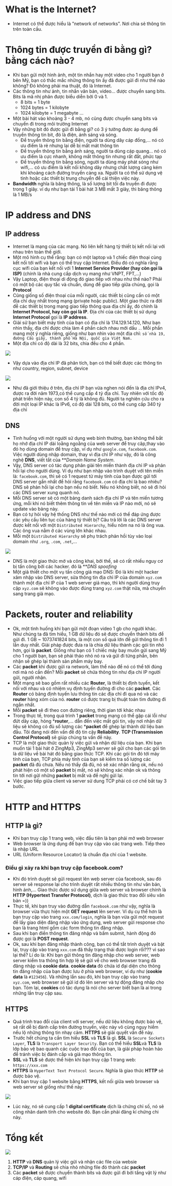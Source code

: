 # What is the Internet?
- Internet có thể được hiểu là "network of networks". Nơi chia sẻ thông tin trên toàn cầu.

# Thông tin được truyền đi bằng gì? bằng cách nào?
- Khi bạn gửi một hình ảnh, một tin nhắn hay một video cho 1 người bạn ở bên Mỹ, bạn có thắc mắc những thông tin ấy đã được gửi đi như thế nào không? Đó không phải ma thuật, đó là Internet.
- Các thông tin như ảnh, tin nhắn văn bản, video... được chuyển sang bits. Bits là mã nhị phân được biểu diễn bởi 0 và 1.
  - 8 bits = 1 byte
  - 1024 bytes = 1 kilobyte
  - 1024 kilobyte = 1 megabyte
  ...
- Một bài hát vào khoảng 3 - 4 mb, nó cũng được chuyển sang bits và chuyển đi trong môi trường Internet
- Vậy những bit đó được gửi đi bằng gì? có 3 ý tưởng được áp dụng để truyền thông tin bit, đó là điện, ánh sáng và sóng.
  - Để truyền thông tin bằng điện, người ta dùng dây cáp đồng,... nó có ưu điểm là rẻ nhưng lại dễ bị mất mát thông tin
  - Để truyền thông tin bằng ánh sáng, người ta dùng cáp quang... nó có ưu điểm là cực nhanh, không mất thông tin nhưng rất đắt, phức tạp
  - Để truyền thông tin bằng sóng, người ta dùng máy phát sóng như wifi,... có ưu điểm là kết nối không dây nhưng chất lượng càng kém khi khoảng cách đường truyền càng xa. Người ta có thể sử dụng vệ tinh hoặc các thiết bị trung chuyển để cải thiện việc này.
- **Bandwidth** nghĩa là băng thông, là số lượng bit tối đa truyền đi được trong 1 giây. ví dụ như bạn tải 1 bài hát 3 MB mất 3 giây, thì băng thông là 1 MB/s

# IP address and DNS
## IP address
- Internet là mạng của các mạng. Nó liên kết hàng tỷ thiết bị kết nối lại với nhau trên toàn thế giới. 
- Một mô hình cụ thể rằng: bạn có một laptop và 1 chiếc điện thoại cùng kết nối tới wifi và bạn có thể truy cập Internet. Điều đó có nghĩa rằng cục wifi của bạn kết nối với 1 **Internet Service Provider (hay còn gọi là ISP)** (chính là nhà cung cấp dịch vụ mang như VNPT, FPT,...)
- Vậy Laptop, điện thoại di động đó giao tiếp với nhau như thế nào? Phải có một bộ các quy tắc và chuẩn, dùng để giao tiếp giữa chúng, gọi là **Protocol**
- Cũng giống số điện thoại của mỗi người, các thiết bị cũng cần có một địa chỉ duy nhất trong mạng (private hoặc public). Một giao thức ra đời để các thiết bị trong mạng giao tiếp thông qua địa chỉ ấy, đó chính là **Internet Protocol, hay còn gọi là IP**. Địa chỉ của các thiết bị sử dụng **Internet Protocol** gọi là **IP address**. 
- Giải sử bạn biết máy tính của bạn có địa chỉ là 174.129.14.120, Như bạn nhìn thấy, địa chỉ được chia làm 4 phần cách nhau mởi dấu `.`. Mỗi phần mang một ý nghĩa riêng, giống như bạn nhìn vào một địa chỉ: `số nhà 19, đường Cầu giấy, thành phố Hà Nội, quốc gia Việt Nam.`
- Một địa chỉ có độ dài là 32 bits, chia đều cho 4 phần.

<img src="https://i.imgur.com/8ZhvT2Z.png">

- Vậy dựa vào địa chỉ IP đã phân tích, bạn có thể biết được các thông tin như country, region, subnet, device

<img src="https://i.imgur.com/zFIziJx.png">

- Như đã giới thiệu ở trên, địa chỉ IP bạn vừa nghen nói đến là địa chỉ IPv4, được ra đời năm 1973,có thể cung cấp 4 tỷ địa chỉ. Tuy nhiên với tốc độ phát triển hiện này, con số 4 tỷ là không đủ. Người ta nghiên cứu cho ra đời một loại IP khác là IPv6, có độ dài 128 bíts, có thể cung cấp 340 tỷ địa chỉ

## DNS
- Tình huống với một người sử dụng web bình thường, bạn không thể bắt họ nhớ địa chỉ IP dài loằng ngoằng của web server để truy câp,thay vào đó họ dùng domain để truy cập, ví dụ như `google.com`, `facebook.com`. Việc người dùng nhập domain, thay vì địa chỉ IP như vậy, đó là công nghệ **DNS**, viết tắt của ***Domain Name System*.
- Vậy, DNS server có tác dụng phân giải tên miền thành địa chỉ IP và phản hồi lại cho người dùng. Ví dụ như bạn nhập vào trình duyệt với tên miền là: `facebook.com`, thì sẽ có 1 request từ máy tính của bạn được gửi tới DNS server gần nhất để hỏi rằng `facebook.com` có địa chỉ là bao nhiêu? DNS sẽ phản hồi lại cho bạn nếu nó biết. Nếu nó không biết, nó sẽ đi hỏi các DNS server xung quanh nó. 
- Mỗi DNS server sẽ có một bảng danh sách địa chỉ IP và tên miền tương ứng, mỗi khi nó biết thêm thông tin về tên miền và IP nào mới, nó sẽ update vào bảng này.
- Bạn có tự hỏi vậy hệ thống DNS như thế nào mới có thể đáp ứng được các yêu cầu liên tục của hàng tỷ thiết bị? Câu trả lời là các DNS server được kết nối với một `Distributed Hierarchy`, hiểu nôm na nó là ông vua. Các ông vua nằm ở các vùng lớn khác nhau. 
- Mỗi một `Distributed Hierarchy` sẽ phụ trách phản hồi tùy vào loại domain như `.org`, `.com`, `.net`,...

<img src="https://i.imgur.com/fGKUgsL.png">

- DNS là một giao thức mở và công khai, bởi thế, sẽ có rất nhiều nguy cơ bị tấn công bởi các hacker. đó là ***DNS spoofing*
- Một giả thiết cho một vụ tấn công giả mạo DNS: Đó là khi một hacker xâm nhập vào DNS server, sửa thông tin địa chỉ IP của domain `xyz.com` thành một địa chỉ IP của 1 web server giả mạo, thì khi người dùng truy cập `xyz.com` sẽ không vào được đúng trang `xyz.com` thật nữa, mà chuyển sang trang giả mạo.

# Packets, router and reliability
- Ok, một tình huống khi bạn gửi một đoạn video 1 gb cho người khác. Như chúng ta đã tìm hiểu, 1 GB dữ liệu đó sẽ được chuyển thành bits để gửi đi. 1 GB ~ 1073741824 bits, là một con số quá lớn để gửi thông tin đi 1 lần duy nhất. Giải pháp được đưa ra là chia dữ liệu thành các gói tin nhỏ hơn, gọi là **packet**. Giống như bạn có 1 chiếc máy bay muốn gửi sang Mỹ cho 1 người bạn, bạn sẽ phải tháo nhỏ nó ra và gửi đi từng phần, bên nhận sẽ ghép lại thành sản phẩm máy bay. 
- Các **packet** khi được gửi ra network, làm thể nào để nó có thể tới đúng nơi mà nó cần đến? Mỗi **packet** sẽ chứa thông tin như địa chi IP người gửi, người nhận.
- Một mạng sẽ bao gồm rất nhiều các **Router**, là thiết bị định tuyến, kết nối với nhau và có nhiệm vụ định tuyến đường đi cho các **packet**. Các **Router** có bảng định tuyến lưu thông tin các địa chỉ đi qua nó và các **router** hàng xóm của nó. **router** có được trang bị thuật toán tìm đường đi ngắn nhất.
- Mỗi **packet** sẽ đi theo con đường riêng, thời gian tới khác nhau
- Trong thực tế, trong quá trình 1 **packet** trong mạng có thể gặp cái lỗi như đứt dây cáp, hỏng ***router**,... dẫn đến việc mất gói tin, vậy nơi nhận dữ liệu sẽ không có đủ số lượng các ***packet** để ghép lại thành dữ liệu ban đầu. Tôi đang nói đến vấn đề độ tin cậy **Reliability**. **TCP (Transmission Control Protocol)** sẽ giúp chúng ta vấn đề này.
- TCP là một giao thức quản lý việc gửi và nhận dữ liệu của bạn. Khi bạn muốn tải 1 bài hát ở ZingMp3, ZingMp3 server sẽ gửi cho bạn các gói tin là dữ liệu về bài hát đó bằng giao thức TCP. Khi các gói tin đó tới máy tính của bạn, TCP phía máy tính của bạn sẽ kiểm tra số lượng các **packet** đã đủ chưa. Nếu nó thấy đã đủ, nó sẽ xác nhận rằng ok, nếu nó phát hiện có một số **packet** bị mất, nó sẽ không xác nhận ok và thông tin tới nơi gửi những **packet** bị mất và đề nghị gửi lại.
- Việc giao tiếp giữa client và server sử dung TCP phải có cơ chế  bắt tay 3 bước.

# HTTP and HTTPS
## HTTP là gì?
- Khi bạn truy cập 1 trang web, việc đầu tiên là bạn  phải mở web browser
- Web browser là ứng dụng để bạn truy cập vào các trang web. Tiếp theo là nhập URL
- URL (Uniform Resource Locator) là chuẩn địa chỉ của 1 website.
### Điều gì xảy ra khi bạn truy cập facebook.com?
- Khi đó trình duyệt sẽ gửi request lên web server của facebook, sau đó server sẽ response lại cho trình duyệt rất nhiều thông tin như văn bản, hình ảnh,... Giao thức được sử dụng giữa web server và browser chính là **HTTP (Hypertext Transfer Protocol)**, dịch là giao thức trao đổi siêu văn bản =)) 
- Thực tế, khi bạn truy vào đường dẫn `facebook.com` như vậy, nghĩa là browser vừa thực hiện một **GET request** lên server. Ví dụ cụ thể hơn là bạn truy cập vào trang `xxx.com/login`, nghĩa là bạn vừa gửi một request để lấy giao diện đăng nhập vào ứng dụng, web server gửi response cho bạn là trang html gồm các form thông tin đăng nhập. 
- Sau khi bạn điền thông tin đăng nhập và bấm submit, hành động đó được gọi là **POST request**.
- Ok, sau khi bạn đăng nhập thành công, bạn có thể tắt trình duyệt và bật lại, truy cập vào trang `xxx.com` đã thấy trạng thái được login rồi??? vì sao lại thế? Lí do là: Khi bạn gửi thông tin đăng nhập cho web server, web server kiểm tra thông tin hợp lệ sẽ gửi về cho web browser trang đã đăng nhập và **cookie data**. **cookie data** đó chứa id đại diện cho thông tin đăng nhập của bạn được lưu ở phía web browser, ví dụ như (**cookie data** là `#123456`). Và những lần sau đó, khi bạn truy cập vào trang `xyz.com`, web browser sẽ gửi id đó lên server và tự động đăng nhâp cho bạn. Tóm lại, **cookies** có tác dụng là nói cho server biết bạn là ai trong những lần truy cập sau.
## HTTPS
- Quá trình trao đổi của client với server, nếu dữ liệu không được bảo vệ, sẽ rất dễ bị đánh cắp trên đường truyền, việc này vô cùng nguy hiểm nếu lộ những thông tin nhạy cảm. **HTTPS** sẽ giải quyết vấn đề này.
- Trước hết chúng ta cần tìm hiểu **SSL** và **TLS** là gì. **SSL** là `Secure Sockets Layer`, **TLS** là `Transport Layer Security`. Bạn có thể hiểu **SSL**và **TLS** là lớp bảo vệ bao quanh các cuộc trao đổi của bạn, là giải pháp hoàn hảo để tránh việc bị đánh cắp và giả mạo thông tin. 
- **SSL** và **TLS** sẽ được thể hiện khi bạn truy cập 1 trang web: `https://xxx.com`
- **HTTPS** là `HyperText Text Protocol Secure`. Nghĩa là giao thức **HTTP** sẽ được bảo vệ.
- Khi bạn truy cập 1 website bằng **HTTPS**, kết nối giữa web browser và web server sẽ giống như thế này: 

<img src="https://i.imgur.com/Moxj7Xk.png">

- Lúc này, nó sẽ cung cấp 1 **digital certificate** dịch là chứng chỉ số, nó sẽ công nhân danh tính cho website đó. Bạn cần phải đăng kí chứng chi này.

# Tổng kết

<img src="https://i.imgur.com/kDRUPMs.png">

1. **HTTP** và **DNS** quản lý việc gửi và nhận các file của websie
2. **TCP/IP** và **Routing** sẽ chia nhỏ những file đó thành các **packet**
3. Các **packet** sẽ được chuyển thành bits và được gửi đi bởi tầng vật lý như cáp điện, cáp quang, wifi
























